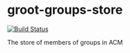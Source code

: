 # groot-groups-store

[![Build Status](https://travis-ci.org/acm-uiuc/groot-groups-store.svg?branch=master)](https://travis-ci.org/acm-uiuc/groot-groups-store)


The store of members of groups in ACM 
